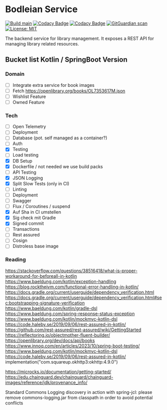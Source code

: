 # Bodleian Service

[![Build main](https://github.com/koenighotze/bodleian-service/actions/workflows/build-and-deploy.yml/badge.svg)](https://github.com/koenighotze/bodleian-service/actions/workflows/build-and-deploy.yml)
[![Codacy Badge](https://app.codacy.com/project/badge/Grade/e7009b9423674580a8f69c4561197580)](https://app.codacy.com/gh/koenighotze/bodleian-service/dashboard?utm_source=gh&utm_medium=referral&utm_content=&utm_campaign=Badge_grade)
[![Codacy Badge](https://app.codacy.com/project/badge/Coverage/e7009b9423674580a8f69c4561197580)](https://app.codacy.com/gh/koenighotze/bodleian-service/dashboard?utm_source=gh&utm_medium=referral&utm_content=&utm_campaign=Badge_coverage)
[![GitGuardian scan](https://github.com/koenighotze/bodleian-service/actions/workflows/git-guardian-scan.yml/badge.svg)](https://github.com/koenighotze/bodleian-service/actions/workflows/git-guardian-scan.yml)
[![License: MIT](https://img.shields.io/badge/License-MIT-yellow.svg)](https://opensource.org/licenses/MIT)

The backend service for library management. It exposes a REST API for managing
library related resources.

## Bucket list Kotlin / SpringBoot Version

### Domain

* [ ] Integrate extra service for book images
* [ ] Fetch https://openlibrary.org/books/OL7353617M.json
* [ ] Wishlist Feature
* [ ] Owned Feature

### Tech

* [ ] Open Telemetry
* [ ] Deployment
* [ ] Database (pot. self managed as a container?)
* [ ] Auth
* [x] Testing
* [ ] Load testing
* [x] DB Setup
* [x] Dockerfile / not needed we use build packs
* [ ] API Testing
* [x] JSON Logging
* [x] Split Slow Tests (only in CI)
* [ ] Linting
* [ ] Deployment
* [ ] Swagger
* [ ] Flux / Coroutines / suspend
* [x] Auf Sha in CI umstellen
* [x] Sig check mit Gradle
* [x] Signed commit
* [ ] Transactions
* [ ] Rest assured
* [ ] Cosign
* [ ] Distroless base image

### Reading

https://stackoverflow.com/questions/38516418/what-is-proper-workaround-for-beforeall-in-kotlin
https://www.baeldung.com/kotlin/exception-handling
https://blog.rockthejvm.com/functional-error-handling-in-kotlin/
https://docs.gradle.org/current/userguide/dependency_verification.html
https://docs.gradle.org/current/userguide/dependency_verification.html#sec:bootstrapping-signature-verification
https://www.baeldung.com/kotlin/gradle-dsl
https://www.baeldung.com/spring-response-status-exception
https://www.baeldung.com/kotlin/mockmvc-kotlin-dsl
https://code.haleby.se/2019/09/06/rest-assured-in-kotlin/
https://github.com/rest-assured/rest-assured/wiki/GettingStarted
https://reflectoring.io/objectmother-fluent-builder/
https://openlibrary.org/dev/docs/api/books
https://www.innoq.com/en/articles/2023/10/spring-boot-testing/
https://www.baeldung.com/kotlin/mockmvc-kotlin-dsl
https://code.haleby.se/2019/09/06/rest-assured-in-kotlin/
implementation("com.squareup.okhttp3:okhttp:4.9.0")

https://microcks.io/documentation/getting-started/
https://edu.chainguard.dev/chainguard/chainguard-images/reference/jdk/provenance_info/

Standard Commons Logging discovery in action with spring-jcl: please remove commons-logging.jar from classpath in order
to avoid potential conflicts





 

